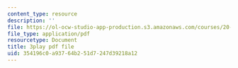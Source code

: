 ```yaml
---
content_type: resource
description: ''
file: https://ol-ocw-studio-app-production.s3.amazonaws.com/courses/20-219-becoming-the-next-bill-nye-writing-and-hosting-the-educational-show-january-iap-2015/354196c0a93764b251d7247d39218a12_gfMHRcpwQAY.pdf
file_type: application/pdf
resourcetype: Document
title: 3play pdf file
uid: 354196c0-a937-64b2-51d7-247d39218a12
---
```


